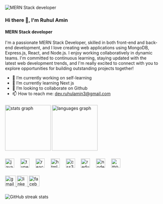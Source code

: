 ![MERN Stack developer](https://media.licdn.com/dms/image/D5616AQEsxIt5ASQ6ow/profile-displaybackgroundimage-shrink_350_1400/0/1694443612342?e=1700697600&v=beta&t=Cd9uHZoiUKTuvqEO7Po4k_6G2LH9TQaUHbNxtoJye-4)

### Hi there 👋, I'm Ruhul Amin
#### MERN Stack developer

I'm a passionate MERN Stack Developer, skilled in both front-end and back-end development, and I love creating web applications using MongoDB, Express.js, React, and Node.js. I enjoy working collaboratively in dynamic teams. I'm committed to continuous learning, staying updated with the latest web development trends, and I'm really excited to connect with you to explore opportunities for building outstanding projects together!

- 🔭 I’m currently working on self-learning 
- 🌱 I’m currently learning Next js 
- 👯 I’m looking to collaborate on Github 
- 📫 How to reach me: dev.ruhulamin3@gmail.com 


###

### 

<div align="left">
<img src="https://github-readme-stats.vercel.app/api?username=RuhulAmin3&hide_title=false&hide_rank=false&show_icons=true&include_all_commits=true&count_private=true&disable_animations=false&theme=dracula&locale=en&hide_border=false" height="150" alt="stats graph" />
<img src="https://github-readme-stats.vercel.app/api/top-langs?username=RuhulAmin3&locale=en&hide_title=false&layout=compact&card_width=320&langs_count=5&theme=dracula&hide_border=false" height="150" alt="languages graph" />
</div>

###

<div align="left">
  <img src="https://cdn.jsdelivr.net/gh/devicons/devicon/icons/javascript/javascript-original.svg" height="30" alt="javascript logo"  />
  <img width="12" />
  <img src="https://cdn.jsdelivr.net/gh/devicons/devicon/icons/typescript/typescript-original.svg" height="30" alt="typescript logo"  />
  <img width="12" />
  <img src="https://cdn.jsdelivr.net/gh/devicons/devicon/icons/react/react-original.svg" height="30" alt="react logo"  />
  <img width="12" />
  <img src="https://cdn.jsdelivr.net/gh/devicons/devicon/icons/html5/html5-original.svg" height="30" alt="html5 logo"  />
  <img width="12" />
  <img src="https://cdn.jsdelivr.net/gh/devicons/devicon/icons/css3/css3-original.svg" height="30" alt="css3 logo"  />
  <img width="12" />
  <img src="https://cdn.jsdelivr.net/gh/devicons/devicon/icons/redux/redux-original.svg" height="30" alt="redux logo"  />
  <img width="12" />
  <img src="https://cdn.jsdelivr.net/gh/devicons/devicon/icons/nodejs/nodejs-original.svg" height="30" alt="nodejs logo"  />
  <img width="12" />
  <img src="https://cdn.jsdelivr.net/gh/devicons/devicon/icons/mongodb/mongodb-original.svg" height="30" alt="mongodb logo"  />
</div>

###

<div align="left">
  <a href="dev.ruhulamin3@gmail.com" target="_blank">
    <img src="https://img.shields.io/static/v1?message=Gmail&logo=gmail&label=&color=D14836&logoColor=white&labelColor=&style=for-the-badge" height="35" alt="gmail logo"  />
  </a>
  <a href="https://www.linkedin.com/in/md-ruhul-amin-dev/" target="_blank">
    <img src="https://img.shields.io/static/v1?message=LinkedIn&logo=linkedin&label=&color=0077B5&logoColor=white&labelColor=&style=for-the-badge" height="35" alt="linkedin logo"  />
  </a>
  <a href="https://www.facebook.com/devruhulamin3/" target="_blank">
    <img src="https://img.shields.io/static/v1?message=Facebook&logo=facebook&label=&color=1877F2&logoColor=white&labelColor=&style=for-the-badge" height="35" alt="facebook logo"  />
  </a>
</div>

###

![GitHub streak stats](https://streak-stats.demolab.com/?user=RuhulAmin3)  


